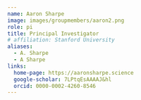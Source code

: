 ```yaml
---
name: Aaron Sharpe
image: images/groupmembers/aaron2.png
role: pi
title: Principal Investigator
# affiliation: Stanford University
aliases:
  - A. Sharpe
  - A Sharpe
links:
  home-page: https://aaronsharpe.science
  google-scholar: 7LPtqEsAAAAJ&hl
  orcid: 0000-0002-4260-8546
---
```

